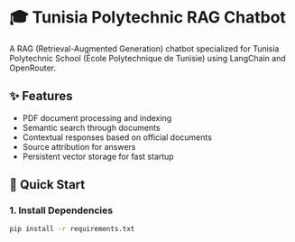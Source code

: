 # 🎓 Tunisia Polytechnic RAG Chatbot

A RAG (Retrieval-Augmented Generation) chatbot specialized for Tunisia Polytechnic School (École Polytechnique de Tunisie) using LangChain and OpenRouter.

## ✨ Features
- PDF document processing and indexing
- Semantic search through documents
- Contextual responses based on official documents
- Source attribution for answers
- Persistent vector storage for fast startup

## 🚀 Quick Start

### 1. Install Dependencies
```bash
pip install -r requirements.txt